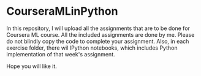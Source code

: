 # CourseraMLinPython
In this repository, I will upload all the assignments that are to be done for Coursera ML course. All the included assignments
are done by me. Please do not blindly copy the code to complete your assignment. 
Also, in each exercise folder, there wil IPython notebooks, which includes Python implementation of that week's
assignment. 

Hope you will like it. 
